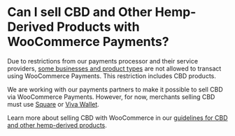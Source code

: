 # Can I sell CBD and Other Hemp-Derived Products with WooCommerce Payments?

Due to restrictions from our payments processor and their service providers, [some businesses and product types](https://woocommerce.com/document/payments/faq/restricted-products/) are not allowed to transact using WooCommerce Payments. This restriction includes CBD products.

We are working with our payments partners to make it possible to sell CBD via WooCommerce Payments. However, for now, merchants selling CBD must use [Square](https://woocommerce.com/products/square/) or [Viva Wallet](https://woocommerce.com/products/viva-wallet-for-woocommerce/).

Learn more about selling CBD with WooCommerce in our [guidelines for CBD and other hemp-derived products](https://woocommerce.com/sell-cbd-online/).